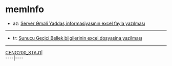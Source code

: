 # memInfo

- az: [Server Əməli Yaddaş informasiyasının excel fayla yazılması](https://github.com/smehemmed/CENG200_STAJ1/blob/master/memInfo/lang/az.md)
--------------------------------------------
- tr: [Sunucu Geçici Bellek bilgilerinin excel dosyasina yazilması](https://github.com/smehemmed/CENG200_STAJ1/blob/master/memInfo/lang/tr.md)
--------------------------------------------
[CENG200_STAJ1](/README.md)|     
 ----|----
